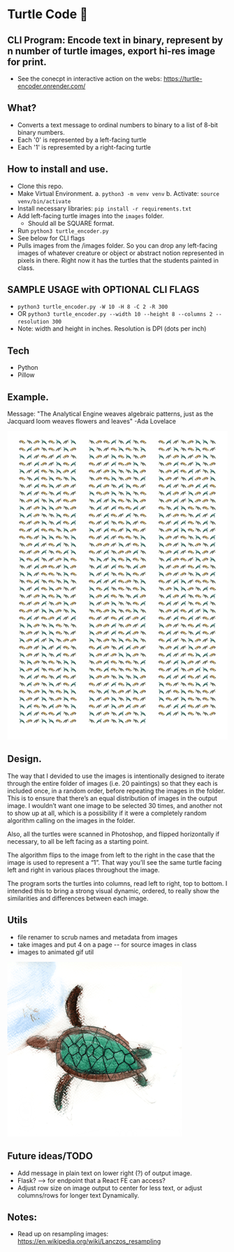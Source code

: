 # Turtle Code 🐢

## CLI Program: Encode text in binary, represent by n number of turtle images, export hi-res image for print.
- See the conecpt in interactive action on the webs: https://turtle-encoder.onrender.com/

## What?

- Converts a text message to ordinal numbers to binary to a list of 8-bit binary numbers. 
- Each '0' is represented by a left-facing turtle
- Each '1' is represemted by a right-facing turtle

## How to install and use.
- Clone this repo.
- Make Virtual Environment.
    a. `python3 -m venv venv`
    b. Activate: `source venv/bin/activate`
- Install necessary libraries: `pip install -r requirements.txt`
- Add left-facing turtle images into the `images` folder. 
    - Should all be SQUARE format.
- Run `python3 turtle_encoder.py`
- See below for CLI flags
- Pulls images from the /images folder. So you can drop any left-facing images of whatever creature or object or abstract notion represented in pixels in there. Right now it has the turtles that the students painted in class.

## SAMPLE USAGE with OPTIONAL CLI FLAGS
- `python3 turtle_encoder.py -W 10 -H 8 -C 2 -R 300`
- OR `python3 turtle_encoder.py --width 10 --height 8 --columns 2 --resolution 300`
- Note: width and height in inches. Resolution is DPI (dots per inch)

## Tech

- Python
- Pillow

## Example.

Message: "The Analytical Engine weaves algebraic patterns, just as the Jacquard loom weaves flowers and leaves" -Ada Lovelace

![lots of turtles in 3 columns](out/ada_quote.jpg)

## Design.

The way that I devided to use the images is intentionally designed to iterate through the entire folder of images (i.e. 20 paintings) so that they each is included once, in a random order, before repeating the images in the folder. This is to ensure that there’s an equal distribution of images in the output image. I wouldn’t want one image to be selected 30 times, and another not to show up at all, which is a possibility if it were a completely random algorithm calling on the images in the folder. 

Also, all the turtles were scanned in Photoshop, and flipped horizontally if necessary, to all be left facing as a starting point.

The algorithm flips to the image from left to the right in the case that the image is used to represent a “1”. That way you’ll see the same turtle facing left and right in various places throughout the image. 

The program sorts the turtles into columns, read left to right, top to bottom. I intended this to bring a strong visual dynamic, ordered, to really show the similarities and differences between each image. 

## Utils
- file renamer to scrub names and metadata from images
- take images and put 4 on a page -- for source images in class
- images to animated gif util

![animated_turtles](util/GIF_OUT/animated.gif)

## Future ideas/TODO

- Add message in plain text on lower right (?) of output image.
- Flask? --> for endpoint that a React FE can access?
- Adjust row size on image output to center for less text, or adjust columns/rows for longer text Dynamically.

## Notes:

- Read up on resampling images: https://en.wikipedia.org/wiki/Lanczos_resampling